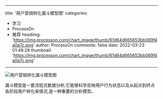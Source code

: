 
---
title: '用户营销转化漏斗模型图'
categories: 
 - 学习
 - ProcessOn
 - 推荐
headimg: 'https://img.processon.com/chart_image/thumb/61d64d665653bb069f4a0a7c.png'
author: ProcessOn
comments: false
date: 2022-03-23 01:48:28
thumbnail: 'https://img.processon.com/chart_image/thumb/61d64d665653bb069f4a0a7c.png'
---

<div>   
<img class="thumb" alt="用户营销转化漏斗模型图" src="https://img.processon.com/chart_image/thumb/61d64d665653bb069f4a0a7c.png" referrerpolicy="no-referrer">
<p>漏斗模型是一套流程式数据分析,它能够科学反映用户行为状态以及从起点到终点各阶段用户转化率情况,是一种重要的分析模型。</p>  
</div>
            